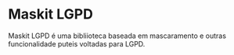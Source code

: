 # Maskit LGPD

Maskit LGPD é uma bibliioteca baseada em mascaramento e outras funcionalidade puteis voltadas para LGPD.

